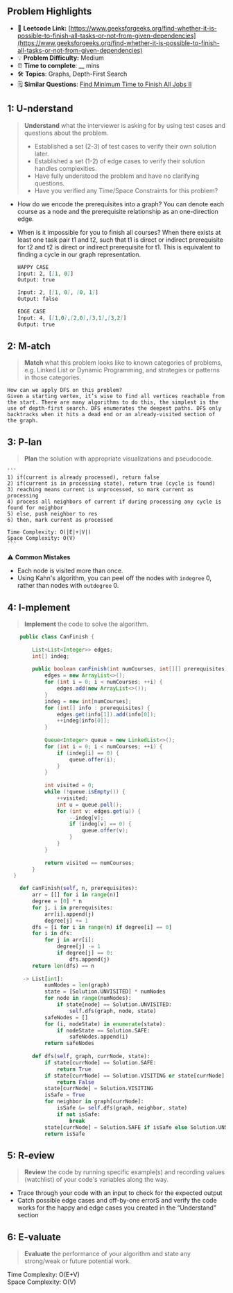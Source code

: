 ## Problem Highlights

* 🔗 **Leetcode Link:** [https://www.geeksforgeeks.org/find-whether-it-is-possible-to-finish-all-tasks-or-not-from-given-dependencies](https://www.geeksforgeeks.org/find-whether-it-is-possible-to-finish-all-tasks-or-not-from-given-dependencies)
* 💡 **Problem Difficulty:** Medium
* ⏰ **Time to complete**: __ mins
* 🛠️ **Topics**: Graphs, Depth-First Search
* 🗒️ **Similar Questions**: [Find Minimum Time to Finish All Jobs II](https://leetcode.com/problems/find-minimum-time-to-finish-all-jobs-ii/)

## 1: **U-nderstand**

> **Understand** what the interviewer is asking for by using test cases and questions about the problem.
> 
> - Established a set (2-3) of test cases to verify their own solution later.
> - Established a set (1-2) of edge cases to verify their solution handles complexities.
> - Have fully understood the problem and have no clarifying questions.
> - Have you verified any Time/Space Constraints for this problem?

- How do we encode the prerequisites into a graph?
You can denote each course as a node and the prerequisite relationship as an one-direction edge.

- When is it impossible for you to finish all courses?
When there exists at least one task pair t1 and t2, such that t1 is direct or indirect prerequisite for t2 and t2 is direct or indirect prerequisite for t1. This is equivalent to finding a cycle in our graph representation.
    
    ```markdown
    HAPPY CASE
    Input: 2, [[1, 0]] 
    Output: true 
    
    Input: 2, [[1, 0], [0, 1]] 
    Output: false 
    
    EDGE CASE
    Input: 4, [[1,0],[2,0],[3,1],[3,2]]
    Output: true
    ```
    
## 2: M-atch

> **Match** what this problem looks like to known categories of problems, e.g. Linked List or Dynamic Programming, and strategies or patterns in those categories.
    
    How can we apply DFS on this problem?
    Given a starting vertex, it’s wise to find all vertices reachable from the start. There are many algorithms to do this, the simplest is the use of depth-first search. DFS enumerates the deepest paths. DFS only backtracks when it hits a dead end or an already-visited section of the graph.
    
## 3: P-lan

> **Plan** the solution with appropriate visualizations and pseudocode.
    
    ```
    1) if(current is already processed), return false
    2) if(current is in processing state), return true (cycle is found)
    3) reaching means current is unprocessed, so mark current as processing
    4) process all neighbors of current if during processing any cycle is found for neighbor
    5) else, push neighbor to res
    6) then, mark current as processed
    
    Time Complexity: O(|E|+|V|)
    Space Complexity: O(V)
    ```
    
⚠️ **Common Mistakes**

* Each node is visited more than once.
* Using Kahn's algorithm, you can peel off the nodes with `indegree` 0, rather than nodes with `outdegree` 0.

## 4: I-mplement

> **Implement** the code to solve the algorithm.
    
```java
    public class CanFinish {
    
        List<List<Integer>> edges;
        int[] indeg;
    
        public boolean canFinish(int numCourses, int[][] prerequisites) {
            edges = new ArrayList<>();
            for (int i = 0; i < numCourses; ++i) {
                edges.add(new ArrayList<>());
            }
            indeg = new int[numCourses];
            for (int[] info : prerequisites) {
                edges.get(info[1]).add(info[0]);
                ++indeg[info[0]];
            }
    
            Queue<Integer> queue = new LinkedList<>();
            for (int i = 0; i < numCourses; ++i) {
                if (indeg[i] == 0) {
                    queue.offer(i);
                }
            }
    
            int visited = 0;
            while (!queue.isEmpty()) {
                ++visited;
                int u = queue.poll();
                for (int v: edges.get(u)) {
                    --indeg[v];
                    if (indeg[v] == 0) {
                        queue.offer(v);
                    }
                }
            }
    
            return visited == numCourses;
        }
  }
```
    
```python
    def canFinish(self, n, prerequisites):
        arr = [[] for i in range(n)]
        degree = [0] * n
        for j, i in prerequisites:
            arr[i].append(j)
            degree[j] += 1
        dfs = [i for i in range(n) if degree[i] == 0]
        for i in dfs:
            for j in arr[i]:
                degree[j] -= 1
                if degree[j] == 0:
                    dfs.append(j)
        return len(dfs) == n
    
     -> List[int]:
            numNodes = len(graph)
            state = [Solution.UNVISITED] * numNodes
            for node in range(numNodes):
                if state[node] == Solution.UNVISITED:
                    self.dfs(graph, node, state)
            safeNodes = []
            for (i, nodeState) in enumerate(state):
                if nodeState == Solution.SAFE:
                    safeNodes.append(i)
            return safeNodes
        
        def dfs(self, graph, currNode, state):
            if state[currNode] == Solution.SAFE:
                return True
            if state[currNode] == Solution.VISITING or state[currNode] == Solution.UNSAFE:
                return False
            state[currNode] = Solution.VISITING
            isSafe = True
            for neighbor in graph[currNode]:
                isSafe &= self.dfs(graph, neighbor, state)
                if not isSafe:
                    break
            state[currNode] = Solution.SAFE if isSafe else Solution.UNSAFE
            return isSafe
```
    
## 5: R-eview
    
> **Review** the code by running specific example(s) and recording values (watchlist) of your code's variables along the way.

- Trace through your code with an input to check for the expected output
- Catch possible edge cases and off-by-one errorS and verify the code works for the happy and edge cases you created in the “Understand” section

    
## 6: E-valuate

> **Evaluate** the performance of your algorithm and state any strong/weak or future potential work.

Time Complexity: O(E+V)
<br>
Space Complexity: O(V)